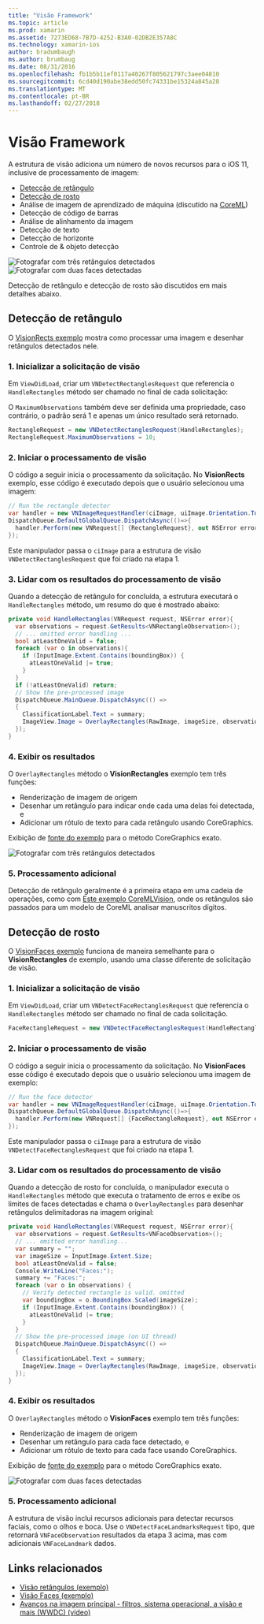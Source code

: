 ```yaml
---
title: "Visão Framework"
ms.topic: article
ms.prod: xamarin
ms.assetid: 7273ED68-7B7D-4252-B3A0-02DB2E357A8C
ms.technology: xamarin-ios
author: bradumbaugh
ms.author: brumbaug
ms.date: 08/31/2016
ms.openlocfilehash: fb1b5b11ef0117a40267f805621797c3aee04810
ms.sourcegitcommit: 6cd40d190abe38edd50fc74331be15324a845a28
ms.translationtype: MT
ms.contentlocale: pt-BR
ms.lasthandoff: 02/27/2018
---
```

# <a name="vision-framework"></a>Visão Framework

A estrutura de visão adiciona um número de novos recursos para o iOS 11, inclusive de processamento de imagem:

- [Detecção de retângulo](#rectangles)
- [Detecção de rosto](#faces)
- Análise de imagem de aprendizado de máquina (discutido na [CoreML](~/ios/platform/introduction-to-ios11/coreml.md))
- Detecção de código de barras
- Análise de alinhamento da imagem
- Detecção de texto
- Detecção de horizonte
- Controle de & objeto detecção

![Fotografar com três retângulos detectados](vision-images/found-rectangles-tiny.png) ![Fotografar com duas faces detectadas](vision-images/xamarin-home-faces-tiny.png)

Detecção de retângulo e detecção de rosto são discutidos em mais detalhes abaixo.

<a name="rectangles" />

## <a name="rectangle-detection"></a>Detecção de retângulo

O [VisionRects exemplo](https://developer.xamarin.com/samples/monotouch/ios11/VisionRectangles/) mostra como processar uma imagem e desenhar retângulos detectados nele.

### <a name="1-initialize-the-vision-request"></a>1. Inicializar a solicitação de visão

Em `ViewDidLoad`, criar um `VNDetectRectanglesRequest` que referencia o `HandleRectangles` método ser chamado no final de cada solicitação:

O `MaximumObservations` também deve ser definida uma propriedade, caso contrário, o padrão será 1 e apenas um único resultado será retornado.

```csharp
RectangleRequest = new VNDetectRectanglesRequest(HandleRectangles);
RectangleRequest.MaximumObservations = 10;
```

### <a name="2-start-the-vision-processing"></a>2. Iniciar o processamento de visão

O código a seguir inicia o processamento da solicitação. No **VisionRects** exemplo, esse código é executado depois que o usuário selecionou uma imagem:

```csharp
// Run the rectangle detector
var handler = new VNImageRequestHandler(ciImage, uiImage.Orientation.ToCGImagePropertyOrientation(), new VNImageOptions());
DispatchQueue.DefaultGlobalQueue.DispatchAsync(()=>{
  handler.Perform(new VNRequest[] {RectangleRequest}, out NSError error);
});
```

Este manipulador passa o `ciImage` para a estrutura de visão `VNDetectRectanglesRequest` que foi criado na etapa 1.

### <a name="3-handle-the-results-of-vision-processing"></a>3. Lidar com os resultados do processamento de visão

Quando a detecção de retângulo for concluída, a estrutura executará o `HandleRectangles` método, um resumo do que é mostrado abaixo:

```csharp
private void HandleRectangles(VNRequest request, NSError error){
  var observations = request.GetResults<VNRectangleObservation>();
  // ... omitted error handling ...
  bool atLeastOneValid = false;
  foreach (var o in observations){
    if (InputImage.Extent.Contains(boundingBox)) {
      atLeastOneValid |= true;
    }
  }
  if (!atLeastOneValid) return;
  // Show the pre-processed image
  DispatchQueue.MainQueue.DispatchAsync(() =>
  {
    ClassificationLabel.Text = summary;
    ImageView.Image = OverlayRectangles(RawImage, imageSize, observations);
  });
}
```

### <a name="4-display-the-results"></a>4. Exibir os resultados

O `OverlayRectangles` método o **VisionRectangles** exemplo tem três funções:

- Renderização de imagem de origem
- Desenhar um retângulo para indicar onde cada uma delas foi detectada, e
- Adicionar um rótulo de texto para cada retângulo usando CoreGraphics.

Exibição de [fonte do exemplo](https://developer.xamarin.com/samples/monotouch/ios11/VisionRectangles/) para o método CoreGraphics exato.

![Fotografar com três retângulos detectados](vision-images/found-rectangles-phone-sml.png)

### <a name="5-further-processing"></a>5. Processamento adicional

Detecção de retângulo geralmente é a primeira etapa em uma cadeia de operações, como com [Este exemplo CoreMLVision](~/ios/platform/introduction-to-ios11/coreml.md#coremlvision), onde os retângulos são passados para um modelo de CoreML analisar manuscritos dígitos.


<a name="faces" />

## <a name="face-detection"></a>Detecção de rosto

O [VisionFaces exemplo](https://developer.xamarin.com/samples/monotouch/ios11/VisionFaces/) funciona de maneira semelhante para o **VisionRectangles** de exemplo, usando uma classe diferente de solicitação de visão.

### <a name="1-initialize-the-vision-request"></a>1. Inicializar a solicitação de visão

Em `ViewDidLoad`, criar um `VNDetectFaceRectanglesRequest` que referencia o `HandleRectangles` método ser chamado no final de cada solicitação.

```csharp
FaceRectangleRequest = new VNDetectFaceRectanglesRequest(HandleRectangles);
```

### <a name="2-start-the-vision-processing"></a>2. Iniciar o processamento de visão

O código a seguir inicia o processamento da solicitação. No **VisionFaces** esse código é executado depois que o usuário selecionou uma imagem de exemplo:

```csharp
// Run the face detector
var handler = new VNImageRequestHandler(ciImage, uiImage.Orientation.ToCGImagePropertyOrientation(), new VNImageOptions());
DispatchQueue.DefaultGlobalQueue.DispatchAsync(()=>{
  handler.Perform(new VNRequest[] {FaceRectangleRequest}, out NSError error);
});
```

Este manipulador passa o `ciImage` para a estrutura de visão `VNDetectFaceRectanglesRequest` que foi criado na etapa 1.

### <a name="3-handle-the-results-of-vision-processing"></a>3. Lidar com os resultados do processamento de visão

Quando a detecção de rosto for concluída, o manipulador executa o `HandleRectangles` método que executa o tratamento de erros e exibe os limites de faces detectadas e chama o `OverlayRectangles` para desenhar retângulos delimitadoras na imagem original:

```csharp
private void HandleRectangles(VNRequest request, NSError error){
  var observations = request.GetResults<VNFaceObservation>();
  // ... omitted error handling...
  var summary = "";
  var imageSize = InputImage.Extent.Size;
  bool atLeastOneValid = false;
  Console.WriteLine("Faces:");
  summary += "Faces:";
  foreach (var o in observations) {
    // Verify detected rectangle is valid. omitted
    var boundingBox = o.BoundingBox.Scaled(imageSize);
    if (InputImage.Extent.Contains(boundingBox)) {
      atLeastOneValid |= true;
    }
  }
  // Show the pre-processed image (on UI thread)
  DispatchQueue.MainQueue.DispatchAsync(() =>
  {
    ClassificationLabel.Text = summary;
    ImageView.Image = OverlayRectangles(RawImage, imageSize, observations);
  });
}
```

### <a name="4-display-the-results"></a>4. Exibir os resultados

O `OverlayRectangles` método o **VisionFaces** exemplo tem três funções:

- Renderização de imagem de origem
- Desenhar um retângulo para cada face detectado, e
- Adicionar um rótulo de texto para cada face usando CoreGraphics.

Exibição de [fonte do exemplo](https://developer.xamarin.com/samples/monotouch/ios11/VisionFaces/) para o método CoreGraphics exato.

![Fotografar com duas faces detectadas](vision-images/found-faces-phone-sml.png)

### <a name="5-further-processing"></a>5. Processamento adicional

A estrutura de visão inclui recursos adicionais para detectar recursos faciais, como o olhos e boca. Use o `VNDetectFaceLandmarksRequest` tipo, que retornará `VNFaceObservation` resultados da etapa 3 acima, mas com adicionais `VNFaceLandmark` dados.


## <a name="related-links"></a>Links relacionados

- [Visão retângulos (exemplo)](https://developer.xamarin.com/samples/monotouch/ios11/VisionRectangles/)
- [Visão Faces (exemplo)](https://developer.xamarin.com/samples/monotouch/ios11/VisionFaces/)
- [Avanços na imagem principal - filtros, sistema operacional, a visão e mais (WWDC) (vídeo)](https://developer.apple.com/videos/play/wwdc2017/510/)

